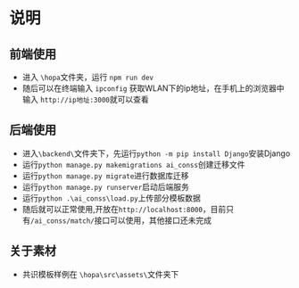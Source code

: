 # 说明

## 前端使用

- 进入 `\hopa`文件夹，运行 `npm run dev`
- 随后可以在终端输入 `ipconfig` 获取WLAN下的ip地址，在手机上的浏览器中输入 `http://ip地址:3000`就可以查看


## 后端使用

- 进入`\backend\`文件夹下，先运行`python -m pip install Django`安装Django
- 运行`python manage.py makemigrations ai_conss`创建迁移文件
- 运行`python manage.py migrate`进行数据库迁移
- 运行`python manage.py runserver`启动后端服务
- 运行`python .\ai_conss\load.py`上传部分模板数据
- 随后就可以正常使用,开放在`http://localhost:8000`，目前只有`/ai_conss/match/`接口可以使用，其他接口还未完成


## 关于素材

- 共识模板样例在 `\hopa\src\assets\`文件夹下
